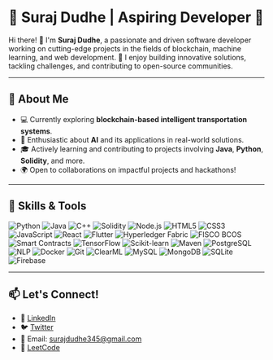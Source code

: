 # 🌟 Suraj Dudhe | Aspiring Developer 🌟

Hi there! 👋 I'm **Suraj Dudhe**, a passionate and driven software developer working on cutting-edge projects in the fields of blockchain, machine learning, and web development. 🚀 I enjoy building innovative solutions, tackling challenges, and contributing to open-source communities.

---

## 🌱 **About Me**
- 💻 Currently exploring **blockchain-based intelligent transportation systems**.
- 🤖 Enthusiastic about **AI** and its applications in real-world solutions.
- 🎓 Actively learning and contributing to projects involving **Java**, **Python**, **Solidity**, and more.
- 🌍 Open to collaborations on impactful projects and hackathons!

---

## 🔧 **Skills & Tools**

![Python](https://img.shields.io/badge/Python-3776AB?style=for-the-badge&logo=python&logoColor=white)  ![Java](https://img.shields.io/badge/Java-007396?style=for-the-badge&logo=java&logoColor=white)  ![C++](https://img.shields.io/badge/C++-00599C?style=for-the-badge&logo=cplusplus&logoColor=white)  ![Solidity](https://img.shields.io/badge/Solidity-363636?style=for-the-badge&logo=solidity&logoColor=white)  ![Node.js](https://img.shields.io/badge/Node.js-339933?style=for-the-badge&logo=node.js&logoColor=white)  ![HTML5](https://img.shields.io/badge/HTML5-E34F26?style=for-the-badge&logo=html5&logoColor=white)  ![CSS3](https://img.shields.io/badge/CSS3-1572B6?style=for-the-badge&logo=css3&logoColor=white)  ![JavaScript](https://img.shields.io/badge/JavaScript-F7DF1E?style=for-the-badge&logo=javascript&logoColor=black)  ![React](https://img.shields.io/badge/React-61DAFB?style=for-the-badge&logo=react&logoColor=black)  ![Flutter](https://img.shields.io/badge/Flutter-02569B?style=for-the-badge&logo=flutter&logoColor=white)  ![Hyperledger Fabric](https://img.shields.io/badge/Hyperledger_Fabric-2F3134?style=for-the-badge&logo=hyperledger&logoColor=white)  ![FISCO BCOS](https://img.shields.io/badge/FISCO_BCOS-3F51B5?style=for-the-badge&logo=fisco-bcos&logoColor=white)  ![Smart Contracts](https://img.shields.io/badge/Smart_Contracts-FF4500?style=for-the-badge&logo=ethereum&logoColor=white)  ![TensorFlow](https://img.shields.io/badge/TensorFlow-FF6F00?style=for-the-badge&logo=tensorflow&logoColor=white)  ![Scikit-learn](https://img.shields.io/badge/Scikit--Learn-F7931E?style=for-the-badge&logo=scikit-learn&logoColor=white)    ![Maven](https://img.shields.io/badge/Maven-C71A36?style=for-the-badge&logo=apache-maven&logoColor=white)  ![PostgreSQL](https://img.shields.io/badge/PostgreSQL-336791?style=for-the-badge&logo=postgresql&logoColor=white) ![NLP](https://img.shields.io/badge/Natural_Language_Processing-0052CC?style=for-the-badge&logo=apache&logoColor=white)  ![Docker](https://img.shields.io/badge/Docker-2496ED?style=for-the-badge&logo=docker&logoColor=white) ![Git](https://img.shields.io/badge/Git-F05032?style=for-the-badge&logo=git&logoColor=white)  ![ClearML](https://img.shields.io/badge/ClearML-4587F5?style=for-the-badge&logo=clearml&logoColor=white)  ![MySQL](https://img.shields.io/badge/MySQL-4479A1?style=for-the-badge&logo=mysql&logoColor=white)   ![MongoDB](https://img.shields.io/badge/MongoDB-47A248?style=for-the-badge&logo=mongodb&logoColor=white)  ![SQLite](https://img.shields.io/badge/SQLite-003B57?style=for-the-badge&logo=sqlite&logoColor=white)  ![Firebase](https://img.shields.io/badge/Firebase-FFCA28?style=for-the-badge&logo=firebase&logoColor=black)  

---

## 📫 **Let's Connect!**
- 💼 [LinkedIn](https://www.linkedin.com/in/suraj-dudhe-70b16b209/)
- 🐦 [Twitter](https://twitter.com/suraj_dudhe)
- 📧 Email: surajdudhe345@gmail.com
- 🔗 [LeetCode](https://leetcode.com/u/surajdudhe7/)
